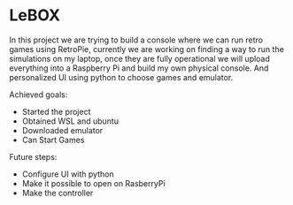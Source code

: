 # LeBOX


In this project we are trying to build a console where we can run retro games using RetroPie,
currently we are working on finding a way to run the simulations on my laptop, once they
are fully operational we will upload everything into a Raspberry Pi and build my
own physical console. And personalized UI using python to choose games and emulator.

Achieved goals:
- Started the project
- Obtained WSL and ubuntu
- Downloaded emulator
- Can Start Games

Future steps:
- Configure UI with python
- Make it possible to open on RasberryPi
- Make the controller
